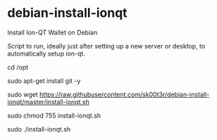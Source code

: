 # debian-install-ionqt
Install Ion-QT Wallet on Debian

Script to run, ideally just after setting up a new server or desktop, to automatically setup ion-qt.

cd /opt

sudo apt-get install git -y

sudo wget https://raw.githubusercontent.com/sk00t3r/debian-install-ionqt/master/install-ionqt.sh

sudo chmod 755 install-ionqt.sh

sudo ./install-ionqt.sh
